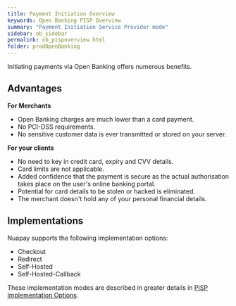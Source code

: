 ```yaml
---
title: Payment Initiation Overview
keywords: Open Banking PISP Overview
summary: "Payment Initiation Service Provider mode"
sidebar: ob_sidebar
permalink: ob_pispoverview.html
folder: prodOpenBanking
---
```


Initiating payments via Open Banking offers numerous benefits.

## Advantages

**For Merchants**

* Open Banking charges are much lower than a card payment.
* No PCI-DSS requirements.
* No sensitive customer data is ever transmitted or stored on your server.


**For your clients**

* No need to key in credit card, expiry and CVV details.
* Card limits are not applicable.
* Added confidence that the payment is secure as the actual authorisation takes place on the user's online banking portal.
* Potential for card details to be stolen or hacked is eliminated.
* The merchant doesn't hold any of your personal financial details.

## Implementations

Nuapay supports the following implementation options:

* Checkout
* Redirect
* Self-Hosted
* Self-Hosted-Callback

These implementation modes are described in greater details in [PISP Implementation Options](ob_pispimplementations.html).
